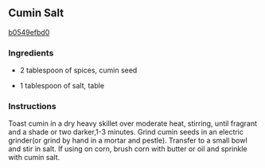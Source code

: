 ## Cumin Salt

[b0549efbd0](http://www.food.com/recipe/cumin-salt-222425)

### Ingredients

 - 2 tablespoon of spices, cumin seed

 - 1 tablespoon of salt, table

### Instructions

Toast cumin in a dry heavy skillet over moderate heat, stirring, until fragrant and a shade or two darker,1-3 minutes. Grind cumin seeds in an electric grinder(or grind by hand in a mortar and pestle). Transfer to a small bowl and stir in salt. If using on corn, brush corn with butter or oil and sprinkle with cumin salt.